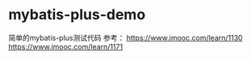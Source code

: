 # mybatis-plus-demo
简单的mybatis-plus测试代码
参考：
https://www.imooc.com/learn/1130
https://www.imooc.com/learn/1171
